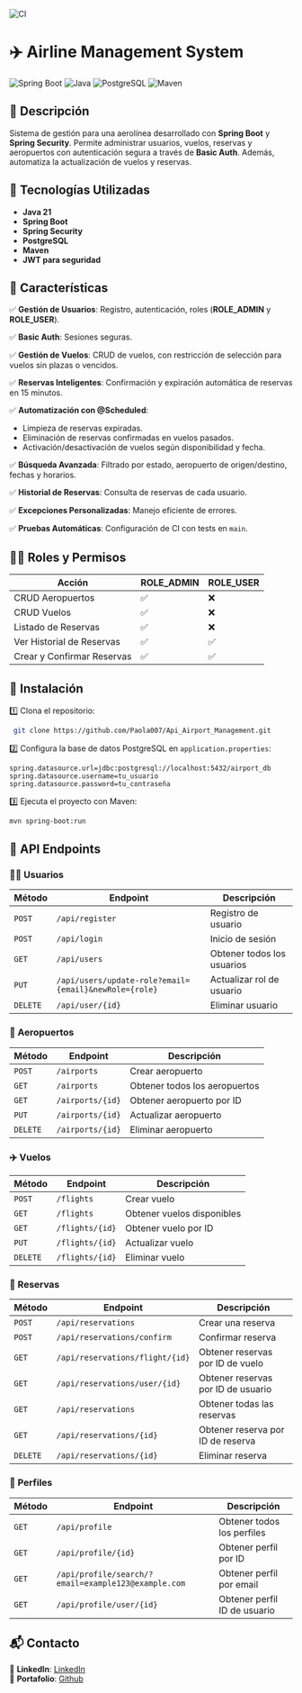 ![CI](https://github.com/Paola077/Api_Airport_Management/actions/workflows/ci.yml/badge.svg)

# ✈️ Airline Management System

![Spring Boot](https://img.shields.io/badge/Spring_Boot-3.4.1-green?style=for-the-badge&logo=spring) ![Java](https://img.shields.io/badge/Java-21-orange?style=for-the-badge&logo=java) ![PostgreSQL](https://img.shields.io/badge/PostgreSQL-16.2-blue?style=for-the-badge&logo=postgresql) ![Maven](https://img.shields.io/badge/Maven-4.0.0-red?style=for-the-badge&logo=apachemaven)

## 📌 Descripción
Sistema de gestión para una aerolínea desarrollado con **Spring Boot** y **Spring Security**. Permite administrar usuarios, vuelos, reservas y aeropuertos con autenticación segura a través de **Basic Auth**. Además, automatiza la actualización de vuelos y reservas.

## 🚀 Tecnologías Utilizadas
- **Java 21**
- **Spring Boot**
- **Spring Security**
- **PostgreSQL**
- **Maven**
- **JWT para seguridad**

## 📜 Características
✅ **Gestión de Usuarios**: Registro, autenticación, roles (**ROLE_ADMIN** y **ROLE_USER**).

✅ **Basic Auth**: Sesiones seguras.  

✅ **Gestión de Vuelos**: CRUD de vuelos, con restricción de selección para vuelos sin plazas o vencidos. 

✅ **Reservas Inteligentes**: Confirmación y expiración automática de reservas en 15 minutos.  

✅ **Automatización con @Scheduled**:
- Limpieza de reservas expiradas.
- Eliminación de reservas confirmadas en vuelos pasados.
- Activación/desactivación de vuelos según disponibilidad y fecha.

✅ **Búsqueda Avanzada**: Filtrado por estado, aeropuerto de origen/destino, fechas y horarios.

✅ **Historial de Reservas**: Consulta de reservas de cada usuario.

✅ **Excepciones Personalizadas**: Manejo eficiente de errores.

✅ **Pruebas Automáticas**: Configuración de CI con tests en `main`.

## 👨‍💻 Roles y Permisos
| Acción | ROLE_ADMIN | ROLE_USER |
|--------|-----------|-----------|
| CRUD Aeropuertos | ✅ | ❌ |
| CRUD Vuelos | ✅ | ❌ |
| Listado de Reservas | ✅ | ❌ |
| Ver Historial de Reservas | ✅ | ✅ |
| Crear y Confirmar Reservas | ✅ | ✅ |

## 🔧 Instalación
1️⃣ Clona el repositorio:
```sh
 git clone https://github.com/Paola007/Api_Airport_Management.git
```
2️⃣ Configura la base de datos PostgreSQL en `application.properties`:
```properties
spring.datasource.url=jdbc:postgresql://localhost:5432/airport_db
spring.datasource.username=tu_usuario
spring.datasource.password=tu_contraseña
```
3️⃣ Ejecuta el proyecto con Maven:
```sh
mvn spring-boot:run
```

## 📜 API Endpoints
### 🧑‍💻 Usuarios
| Método | Endpoint | Descripción |
|--------|---------|-------------|
| `POST` | `/api/register` | Registro de usuario |
| `POST` | `/api/login` | Inicio de sesión |
| `GET` | `/api/users` | Obtener todos los usuarios |
| `PUT` | `/api/users/update-role?email={email}&newRole={role}` | Actualizar rol de usuario |
| `DELETE` | `/api/user/{id}` | Eliminar usuario |

### 🏢 Aeropuertos
| Método | Endpoint | Descripción |
|--------|---------|-------------|
| `POST` | `/airports` | Crear aeropuerto |
| `GET` | `/airports` | Obtener todos los aeropuertos |
| `GET` | `/airports/{id}` | Obtener aeropuerto por ID |
| `PUT` | `/airports/{id}` | Actualizar aeropuerto |
| `DELETE` | `/airports/{id}` | Eliminar aeropuerto |

### ✈️ Vuelos
| Método | Endpoint | Descripción |
|--------|---------|-------------|
| `POST` | `/flights` | Crear vuelo |
| `GET` | `/flights` | Obtener vuelos disponibles |
| `GET` | `/flights/{id}` | Obtener vuelo por ID |
| `PUT` | `/flights/{id}` | Actualizar vuelo |
| `DELETE` | `/flights/{id}` | Eliminar vuelo |

### 📝 Reservas
| Método | Endpoint                    | Descripción                        |
|--------|-----------------------------|------------------------------------|
| `POST` | `/api/reservations`         | Crear una reserva                  |
| `POST` | `/api/reservations/confirm`     | Confirmar reserva                  |
| `GET` | `/api/reservations/flight/{id}` | Obtener reservas por ID de vuelo   |
| `GET` | `/api/reservations/user/{id}`   | Obtener reservas por ID de usuario |
| `GET` | `/api/reservations`             | Obtener todas las reservas         |
| `GET` | `/api/reservations/{id}`        | Obtener reserva por ID de reserva  |
| `DELETE` | `/api/reservations/{id}`        | Eliminar reserva                   |

### 📇 Perfiles
| Método   | Endpoint                                            | Descripción                       |
|----------|-----------------------------------------------------|-----------------------------------|
| `GET`    | `/api/profile`                                      | Obtener todos los perfiles        |
| `GET`    | `/api/profile/{id}`                                 | Obtener perfil por ID             |
| `GET`    | `/api/profile/search/?email=example123@example.com` | Obtener perfil por email          |
| `GET`    | `/api/profile/user/{id}`                            | Obtener perfil ID de usuario      |


## 📬 Contacto
🔗 **LinkedIn**: [LinkedIn](https://www.linkedin.com/in/paolaperdomo07/)  
🚀 **Portafolio**: [Github](https://github.com/Paola077)

